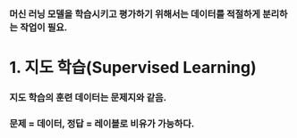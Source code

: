 ### 머신 러닝 모델을 학습시키고 평가하기 위해서는 데이터를 적절하게 분리하는 작업이 필요.

# 1. 지도 학습(Supervised Learning)
### 지도 학습의 훈련 데이터는 문제지와 같음.
### **문제 = 데이터, 정답 = 레이블**로 비유가 가능하다.

